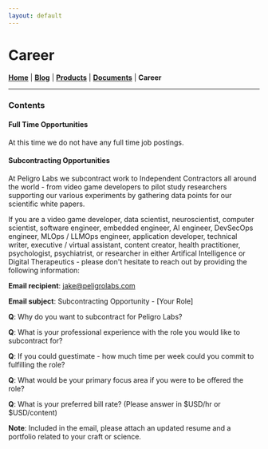 ```yaml
---
layout: default
---
```

# Career
<b>[Home](./index.html)</b> | <b>[Blog](./blog.html)</b> | <b>[Products](./products.html)</b> | <b>[Documents](./documents.html)</b> | <b>Career</b>
* * *

### Contents

#### Full Time Opportunities
At this time we do not have any full time job postings.

#### Subcontracting Opportunities
At Peligro Labs we subcontract work to Independent Contractors all around the world - from video game developers to pilot study researchers supporting our various experiments by gathering data points for our scientific white papers.

If you are a video game developer, data scientist, neuroscientist, computer scientist, software engineer, embedded engineer, AI engineer, DevSecOps engineer, MLOps / LLMOps engineer, application developer, technical writer, executive / virtual assistant, content creator, health practitioner, psychologist, psychiatrist, or researcher in either Artifical Intelligence or Digital Therapeutics - please don't hesitate to reach out by providing the following information:

<b>Email recipient</b>: [jake@peligrolabs.com](mailto:jake@peligrolabs.com)

<b>Email subject</b>: Subcontracting Opportunity - [Your Role]

<b>Q</b>: Why do you want to subcontract for Peligro Labs?

<b>Q</b>: What is your professional experience with the role you would like to subcontract for?

<b>Q</b>: If you could guestimate - how much time per week could you commit to fulfilling the role?

<b>Q</b>: What would be your primary focus area if you were to be offered the role?

<b>Q</b>: What is your preferred bill rate? (Please answer in $USD/hr or $USD/content)

<b>Note</b>: Included in the email, please attach an updated resume and a portfolio related to your craft or science.